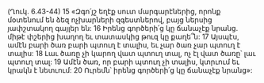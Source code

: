 (Ղուկ. 6.43-44)
15 «Զգո՛յշ եղէք սուտ մարգարէներից, որոնք մօտենում են ձեզ ոչխարների զգեստներով, բայց ներսից յափշտակող գայլեր են: 16 Իրենց գործերի՛ց կը ճանաչէք նրանց. միթէ փշերից խաղող եւ տատասկից թուզ կը քաղե՞ն: 17 Այսպէս, ամէն բարի ծառ բարի պտուղ է տալիս, եւ չար ծառ չար պտուղ է տալիս: 18 Լաւ ծառը չի կարող վատ պտուղ տալ, ոչ էլ վատ ծառը՝ լաւ պտուղ տալ: 19 Ամէն ծառ, որ բարի պտուղ չի տալիս, կտրւում եւ կրակն է նետւում: 20 Ուրեմն՝ իրենց գործերի՛ց կը ճանաչէք նրանց»:
